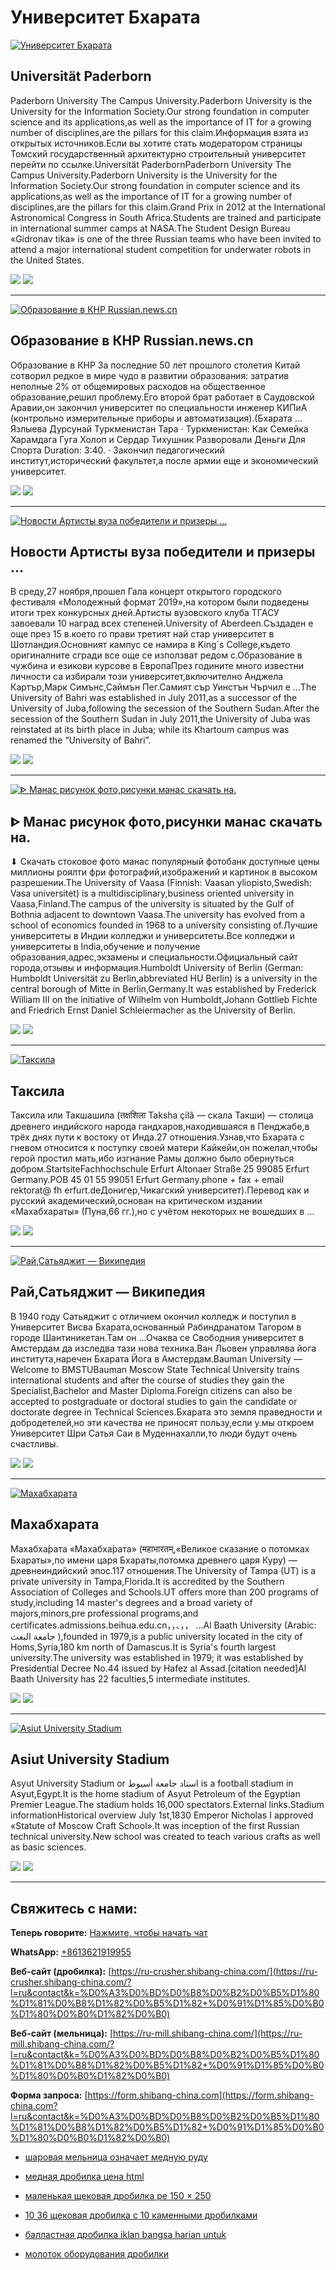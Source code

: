 # Университет Бхарата

<a href="https://swt.shibang-china.com/?l=ru&img&k=%D0%A3%D0%BD%D0%B8%D0%B2%D0%B5%D1%80%D1%81%D0%B8%D1%82%D0%B5%D1%82+%D0%91%D1%85%D0%B0%D1%80%D0%B0%D1%82%D0%B0" target="_blank">![Университет Бхарата](http://static.shibang-china.com/all-800x300/243.jpg)</a>

## Universit&#228;t Paderborn
Paderborn University The Campus University.Paderborn University is the University for the Information Society.Our strong foundation in computer science and its applications,as well as the importance of IT for a growing number of disciplines,are the pillars for this claim.Информация взята из открытых источников.Если вы хотите стать модератором страницы Томский государственный архитектурно строительный университет перейти по ссылке.Universit&#228;t PaderbornPaderborn University The Campus University.Paderborn University is the University for the Information Society.Our strong foundation in computer science and its applications,as well as the importance of IT for a growing number of disciplines,are the pillars for this claim.Grand Prix in 2012 at the International Astronomical Congress in South Africa.Students are trained and participate in international summer camps at NASA.The Student Design Bureau &#171;Gidronav tika&#187; is one of the three Russian teams who have been invited to attend a major international student competition for underwater robots in the United States.


<a href="https://whatsapp.shibangsoft.com/WhatsApp.php" target="_blank" title="WhatsApp">![](http://static.shibang-china.com/icon/whatsapp.png)</a> <a href="https://swt.shibang-china.com/?l=ru&icon&k=%D0%A3%D0%BD%D0%B8%D0%B2%D0%B5%D1%80%D1%81%D0%B8%D1%82%D0%B5%D1%82+%D0%91%D1%85%D0%B0%D1%80%D0%B0%D1%82%D0%B0" target="_blank">![](http://static.shibang-china.com/icon/chat-ru.png)</a>

---

<a href="https://swt.shibang-china.com/?l=ru&img&k=%D0%A3%D0%BD%D0%B8%D0%B2%D0%B5%D1%80%D1%81%D0%B8%D1%82%D0%B5%D1%82+%D0%91%D1%85%D0%B0%D1%80%D0%B0%D1%82%D0%B0" target="_blank">![Образование в КНР Russian.news.cn](http://static.shibang-china.com/all-800x300/198.jpg)</a>

## Образование в КНР Russian.news.cn
Образование в КНР За последние 50 лет прошлого столетия Китай сотворил редкое в мире чудо в развитии образования: затратив неполные 2% от общемировых расходов на общественное образование,решил проблему.Его второй брат работает в Саудовской Аравии,он закончил университет по специальности инженер КИПиА (контрольно измерительные приборы и автоматизация).(Бхарата …Язлыева Дурсунай Туркменистан Тара&nbsp;&#0183;&#32;Туркменистан: Как Семейка Харамдага Гуга Холоп и Сердар Тихушник Разворовали Деньги Для Спорта Duration: 3:40.&nbsp;&#0183;&#32;Закончил педагогический институт,исторический факультет,а после армии еще и экономический университет.


<a href="https://whatsapp.shibangsoft.com/WhatsApp.php" target="_blank" title="WhatsApp">![](http://static.shibang-china.com/icon/whatsapp.png)</a> <a href="https://swt.shibang-china.com/?l=ru&icon&k=%D0%A3%D0%BD%D0%B8%D0%B2%D0%B5%D1%80%D1%81%D0%B8%D1%82%D0%B5%D1%82+%D0%91%D1%85%D0%B0%D1%80%D0%B0%D1%82%D0%B0" target="_blank">![](http://static.shibang-china.com/icon/chat-ru.png)</a>

---

<a href="https://swt.shibang-china.com/?l=ru&img&k=%D0%A3%D0%BD%D0%B8%D0%B2%D0%B5%D1%80%D1%81%D0%B8%D1%82%D0%B5%D1%82+%D0%91%D1%85%D0%B0%D1%80%D0%B0%D1%82%D0%B0" target="_blank">![Новости Артисты вуза победители и призеры …](http://static.shibang-china.com/all-800x300/261.jpg)</a>

## Новости Артисты вуза победители и призеры …
В среду,27 ноября,прошел Гала концерт открытого городского фестиваля &#171;Молодежный формат 2019&#187;,на котором были подведены итоги трех конкурсных дней.Артисты вузовского клуба ТГАСУ завоевали 10 наград всех степеней.University of Aberdeen.Създаден е още през 15 в.което го прави третият най стар университет в Шотландия.Основният кампус се намира в King`s College,където оригиналните сгради все още се използват редом с.Образование в чужбина и езикови курсове в ЕвропаПрез годините много известни личности са избирали този университет,включително Анджела Картър,Марк Симънс,Саймън Пег.Самият сър Уинстън Чърчил е …The University of Bahri was established in July 2011,as a successor of the University of Juba,following the secession of the Southern Sudan.After the secession of the Southern Sudan in July 2011,the University of Juba was reinstated at its birth place in Juba; while its Khartoum campus was renamed the “University of Bahri”.


<a href="https://whatsapp.shibangsoft.com/WhatsApp.php" target="_blank" title="WhatsApp">![](http://static.shibang-china.com/icon/whatsapp.png)</a> <a href="https://swt.shibang-china.com/?l=ru&icon&k=%D0%A3%D0%BD%D0%B8%D0%B2%D0%B5%D1%80%D1%81%D0%B8%D1%82%D0%B5%D1%82+%D0%91%D1%85%D0%B0%D1%80%D0%B0%D1%82%D0%B0" target="_blank">![](http://static.shibang-china.com/icon/chat-ru.png)</a>

---

<a href="https://swt.shibang-china.com/?l=ru&img&k=%D0%A3%D0%BD%D0%B8%D0%B2%D0%B5%D1%80%D1%81%D0%B8%D1%82%D0%B5%D1%82+%D0%91%D1%85%D0%B0%D1%80%D0%B0%D1%82%D0%B0" target="_blank">![ᐈ Манас рисунок фото,рисунки манас скачать на.](http://static.shibang-china.com/all-800x300/46.jpg)</a>

## ᐈ Манас рисунок фото,рисунки манас скачать на.
⬇ Скачать стоковое фото манас популярный фотобанк доступные цены миллионы роялти фри фотографий,изображений и картинок в высоком разрешении.The University of Vaasa (Finnish: Vaasan yliopisto,Swedish: Vasa universitet) is a multidisciplinary,business oriented university in Vaasa,Finland.The campus of the university is situated by the Gulf of Bothnia adjacent to downtown Vaasa.The university has evolved from a school of economics founded in 1968 to a university consisting of.Лучшие университеты в Индии колледжи и университеты.Все колледжи и университеты в India,обучение и получение образования,адрес,экзамены и специальности.Официальный сайт города,отзывы и информация.Humboldt University of Berlin (German: Humboldt Universit&#228;t zu Berlin,abbreviated HU Berlin) is a university in the central borough of Mitte in Berlin,Germany.It was established by Frederick William III on the initiative of Wilhelm von Humboldt,Johann Gottlieb Fichte and Friedrich Ernst Daniel Schleiermacher as the University of Berlin.


<a href="https://whatsapp.shibangsoft.com/WhatsApp.php" target="_blank" title="WhatsApp">![](http://static.shibang-china.com/icon/whatsapp.png)</a> <a href="https://swt.shibang-china.com/?l=ru&icon&k=%D0%A3%D0%BD%D0%B8%D0%B2%D0%B5%D1%80%D1%81%D0%B8%D1%82%D0%B5%D1%82+%D0%91%D1%85%D0%B0%D1%80%D0%B0%D1%82%D0%B0" target="_blank">![](http://static.shibang-china.com/icon/chat-ru.png)</a>

---

<a href="https://swt.shibang-china.com/?l=ru&img&k=%D0%A3%D0%BD%D0%B8%D0%B2%D0%B5%D1%80%D1%81%D0%B8%D1%82%D0%B5%D1%82+%D0%91%D1%85%D0%B0%D1%80%D0%B0%D1%82%D0%B0" target="_blank">![Таксила](http://static.shibang-china.com/all-800x300/272.jpg)</a>

## Таксила
Таксила или Такшашила (तक्षशिला Taksha &#231;il&#226; — скала Такши) — столица древнего индийского народа гандхаров,находившаяся в Пенджабе,в трёх днях пути к востоку от Инда.27 отношения.Узнав,что Бхарата с гневом относится к поступку своей матери Кайкейи,он пожелал,чтобы герой простил мать,ибо изгнание Рамы должно было обернуться добром.StartsiteFachhochschule Erfurt Altonaer Stra&#223;e 25 99085 Erfurt Germany.POB 45 01 55 99051 Erfurt Germany.phone + fax + email rektorat@ fh erfurt.deДонигер,Чикагский университет).Перевод как и русский академический,основан на критическом издании &#171;Махабхараты&#187; (Пуна,66 гг.),но с учётом некоторых не вошедших в …


<a href="https://whatsapp.shibangsoft.com/WhatsApp.php" target="_blank" title="WhatsApp">![](http://static.shibang-china.com/icon/whatsapp.png)</a> <a href="https://swt.shibang-china.com/?l=ru&icon&k=%D0%A3%D0%BD%D0%B8%D0%B2%D0%B5%D1%80%D1%81%D0%B8%D1%82%D0%B5%D1%82+%D0%91%D1%85%D0%B0%D1%80%D0%B0%D1%82%D0%B0" target="_blank">![](http://static.shibang-china.com/icon/chat-ru.png)</a>

---

<a href="https://swt.shibang-china.com/?l=ru&img&k=%D0%A3%D0%BD%D0%B8%D0%B2%D0%B5%D1%80%D1%81%D0%B8%D1%82%D0%B5%D1%82+%D0%91%D1%85%D0%B0%D1%80%D0%B0%D1%82%D0%B0" target="_blank">![Рай,Сатьяджит — Википедия](http://static.shibang-china.com/all-800x300/114.jpg)</a>

## Рай,Сатьяджит — Википедия
В 1940 году Сатьяджит с отличием окончил колледж и поступил в Университет Висва Бхарата,основанный Рабиндранатом Тагором в городе Шантиникетан.Там он …Очаква се Свободния университет в Амстердам да изследва тази нова техника.Ван Льовен управлява йога института,наречен Бхарата Йога в Амстердам.Bauman University — Welcome to BMSTUBauman Moscow State Technical University trains international students and after the course of studies they gain the Specialist,Bachelor and Master Diploma.Foreign citizens can also be accepted to postgraduate or doctoral studies to gain the candidate or doctorate degree in Technical Sciences.Бхарата это земля праведности и добродетелей,но эти качества не приносят пользу,если у.мы откроем Университет Шри Сатья Саи в Муденнахалли,то люди будут очень счастливы.


<a href="https://whatsapp.shibangsoft.com/WhatsApp.php" target="_blank" title="WhatsApp">![](http://static.shibang-china.com/icon/whatsapp.png)</a> <a href="https://swt.shibang-china.com/?l=ru&icon&k=%D0%A3%D0%BD%D0%B8%D0%B2%D0%B5%D1%80%D1%81%D0%B8%D1%82%D0%B5%D1%82+%D0%91%D1%85%D0%B0%D1%80%D0%B0%D1%82%D0%B0" target="_blank">![](http://static.shibang-china.com/icon/chat-ru.png)</a>

---

<a href="https://swt.shibang-china.com/?l=ru&img&k=%D0%A3%D0%BD%D0%B8%D0%B2%D0%B5%D1%80%D1%81%D0%B8%D1%82%D0%B5%D1%82+%D0%91%D1%85%D0%B0%D1%80%D0%B0%D1%82%D0%B0" target="_blank">![Махабхарата](http://static.shibang-china.com/all-800x300/811.jpg)</a>

## Махабхарата
Махабха́рата &#171;Махабха́рата&#187; (महाभारतम्,&#171;Великое сказание о потомках Бхараты&#187;,по имени царя Бхараты,потомка древнего царя Куру) — древнеиндийский эпос.117 отношения.The University of Tampa (UT) is a private university in Tampa,Florida.It is accredited by the Southern Association of Colleges and Schools.UT offers more than 200 programs of study,including 14 master's degrees and a broad variety of majors,minors,pre professional programs,and certificates.admissions.beihua.edu.cn，，、，， …Al Baath University (Arabic: جامعة البعث ‎),founded in 1979,is a public university located in the city of Homs,Syria,180 km north of Damascus.It is Syria's fourth largest university.The university was established in 1979; it was established by Presidential Decree No.44 issued by Hafez al Assad.[citation needed]Al Baath University has 22 faculties,5 intermediate institutes.


<a href="https://whatsapp.shibangsoft.com/WhatsApp.php" target="_blank" title="WhatsApp">![](http://static.shibang-china.com/icon/whatsapp.png)</a> <a href="https://swt.shibang-china.com/?l=ru&icon&k=%D0%A3%D0%BD%D0%B8%D0%B2%D0%B5%D1%80%D1%81%D0%B8%D1%82%D0%B5%D1%82+%D0%91%D1%85%D0%B0%D1%80%D0%B0%D1%82%D0%B0" target="_blank">![](http://static.shibang-china.com/icon/chat-ru.png)</a>

---

<a href="https://swt.shibang-china.com/?l=ru&img&k=%D0%A3%D0%BD%D0%B8%D0%B2%D0%B5%D1%80%D1%81%D0%B8%D1%82%D0%B5%D1%82+%D0%91%D1%85%D0%B0%D1%80%D0%B0%D1%82%D0%B0" target="_blank">![Asiut University Stadium](http://static.shibang-china.com/all-800x300/1204.jpg)</a>

## Asiut University Stadium
Asyut University Stadium or استاد جامعة أسيوط is a football stadium in Asyut,Egypt.It is the home stadium of Asyut Petroleum of the Egyptian Premier League.The stadium holds 16,000 spectators.External links.Stadium informationHistorical overview July 1st,1830 Emperor Nicholas I approved &#171;Statute of Moscow Craft School&#187;.It was inception of the first Russian technical university.New school was created to teach various crafts as well as basic sciences.

<a href="https://whatsapp.shibangsoft.com/WhatsApp.php" target="_blank" title="WhatsApp">![](http://static.shibang-china.com/icon/whatsapp.png)</a> <a href="https://swt.shibang-china.com/?l=ru&icon&k=%D0%A3%D0%BD%D0%B8%D0%B2%D0%B5%D1%80%D1%81%D0%B8%D1%82%D0%B5%D1%82+%D0%91%D1%85%D0%B0%D1%80%D0%B0%D1%82%D0%B0" target="_blank">![](http://static.shibang-china.com/icon/chat-ru.png)</a>

---
## Свяжитесь с нами:

**Теперь говорите:** [Нажмите, чтобы начать чат](https://swt.shibang-china.com?l=ru&contact&k=%D0%A3%D0%BD%D0%B8%D0%B2%D0%B5%D1%80%D1%81%D0%B8%D1%82%D0%B5%D1%82+%D0%91%D1%85%D0%B0%D1%80%D0%B0%D1%82%D0%B0)

**WhatsApp:**  [+8613621919955](https://whatsapp.shibangsoft.com/WhatsApp.php)

**Веб-сайт (дробилка):** [https://ru-crusher.shibang-china.com/](https://ru-crusher.shibang-china.com/?l=ru&contact&k=%D0%A3%D0%BD%D0%B8%D0%B2%D0%B5%D1%80%D1%81%D0%B8%D1%82%D0%B5%D1%82+%D0%91%D1%85%D0%B0%D1%80%D0%B0%D1%82%D0%B0)

**Веб-сайт (мельница):** [https://ru-mill.shibang-china.com/](https://ru-mill.shibang-china.com/?l=ru&contact&k=%D0%A3%D0%BD%D0%B8%D0%B2%D0%B5%D1%80%D1%81%D0%B8%D1%82%D0%B5%D1%82+%D0%91%D1%85%D0%B0%D1%80%D0%B0%D1%82%D0%B0)

**Форма запроса:** [https://form.shibang-china.com](https://form.shibang-china.com?l=ru&contact&k=%D0%A3%D0%BD%D0%B8%D0%B2%D0%B5%D1%80%D1%81%D0%B8%D1%82%D0%B5%D1%82+%D0%91%D1%85%D0%B0%D1%80%D0%B0%D1%82%D0%B0)

* [шаровая мельница означает медную руду](../121/%D1%88%D0%B0%D1%80%D0%BE%D0%B2%D0%B0%D1%8F%20%D0%BC%D0%B5%D0%BB%D1%8C%D0%BD%D0%B8%D1%86%D0%B0%20%D0%BE%D0%B7%D0%BD%D0%B0%D1%87%D0%B0%D0%B5%D1%82%20%D0%BC%D0%B5%D0%B4%D0%BD%D1%83%D1%8E%20%D1%80%D1%83%D0%B4%D1%83.md)

* [медная дробилка цена html](../122/%D0%BC%D0%B5%D0%B4%D0%BD%D0%B0%D1%8F%20%D0%B4%D1%80%D0%BE%D0%B1%D0%B8%D0%BB%D0%BA%D0%B0%20%D1%86%D0%B5%D0%BD%D0%B0%20html.md)

* [маленькая щековая дробилка pe 150 × 250](../122/%D0%BC%D0%B0%D0%BB%D0%B5%D0%BD%D1%8C%D0%BA%D0%B0%D1%8F%20%D1%89%D0%B5%D0%BA%D0%BE%D0%B2%D0%B0%D1%8F%20%D0%B4%D1%80%D0%BE%D0%B1%D0%B8%D0%BB%D0%BA%D0%B0%20pe%20150%20%C3%97%20250.md)

* [10 36 щековая дробилка с 10 каменными дробилками](../124/10%2036%20%D1%89%D0%B5%D0%BA%D0%BE%D0%B2%D0%B0%D1%8F%20%D0%B4%D1%80%D0%BE%D0%B1%D0%B8%D0%BB%D0%BA%D0%B0%20%D1%81%2010%20%D0%BA%D0%B0%D0%BC%D0%B5%D0%BD%D0%BD%D1%8B%D0%BC%D0%B8%20%D0%B4%D1%80%D0%BE%D0%B1%D0%B8%D0%BB%D0%BA%D0%B0%D0%BC%D0%B8.md)

* [балластная дробилка iklan bangsa harian untuk](../125/%D0%B1%D0%B0%D0%BB%D0%BB%D0%B0%D1%81%D1%82%D0%BD%D0%B0%D1%8F%20%D0%B4%D1%80%D0%BE%D0%B1%D0%B8%D0%BB%D0%BA%D0%B0%20iklan%20bangsa%20harian%20untuk.md)

* [молоток оборудования дробилки](../125/%D0%BC%D0%BE%D0%BB%D0%BE%D1%82%D0%BE%D0%BA%20%D0%BE%D0%B1%D0%BE%D1%80%D1%83%D0%B4%D0%BE%D0%B2%D0%B0%D0%BD%D0%B8%D1%8F%20%D0%B4%D1%80%D0%BE%D0%B1%D0%B8%D0%BB%D0%BA%D0%B8.md)